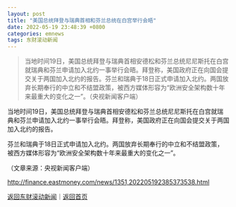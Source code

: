 ```yaml
---
layout: post
title: "美国总统拜登与瑞典首相和芬兰总统在白宫举行会晤"
date: 2022-05-19 23:48:39 +0800
categories: emnews
tags: 东财滚动新闻
---
```

> 当地时间19日，美国总统拜登与瑞典首相安德松和芬兰总统尼尼斯托在白宫就瑞典和芬兰申请加入北约一事举行会晤。拜登称，美国政府正在向国会提交关于两国加入北约的报告。芬兰和瑞典于18日正式申请加入北约。两国放弃长期奉行的中立和不结盟政策，被西方媒体形容为“欧洲安全架构数十年来最重大的变化之一”。（央视新闻客户端）

<p>当地时间19日，美国总统拜登与瑞典首相安德松和芬兰总统尼尼斯托在白宫就瑞典和芬兰申请加入北约一事举行会晤。拜登称，美国政府正在向国会提交关于两国加入北约的报告。</p>
 <p>芬兰和瑞典于18日正式申请加入北约。两国放弃长期奉行的中立和不结盟政策，被西方媒体形容为“欧洲安全架构数十年来最重大的变化之一”。</p><p class="em_media">（文章来源：央视新闻客户端）</p>

<http://finance.eastmoney.com/news/1351,202205192385373538.html>

[返回东财滚动新闻](//finews.withounder.com/emnews/)｜[返回首页](//finews.withounder.com/)